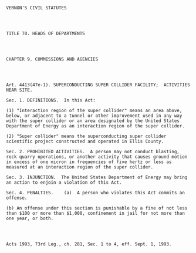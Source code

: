 ﻿
    
    
    	
    					
    
    
    VERNON'S CIVIL STATUTES
    
      
    
    
    TITLE 70. HEADS OF DEPARTMENTS
    
      
    
    
    CHAPTER 9. COMMISSIONS AND AGENCIES
    
      
    
    
    Art. 4413(47e-1). SUPERCONDUCTING SUPER COLLIDER FACILITY;  ACTIVITIES NEAR SITE.
    
    Sec. 1. DEFINITIONS.  In this Act:
    
    (1) "Interaction region of the super collider" means an area above, below, or adjacent to a tunnel or other improvement used in any way with the super collider or an area designated by the United States Department of Energy as an interaction region of the super collider.
    
    (2) "Super collider" means the superconducting super collider scientific project constructed and operated in Ellis County.
    
    Sec. 2. PROHIBITED ACTIVITIES.  A person may not conduct blasting, rock quarry operations, or another activity that causes ground motion in excess of one micron in frequencies of five hertz or less as measured at an interaction region of the super collider.
    
    Sec. 3. INJUNCTION.  The United States Department of Energy may bring an action to enjoin a violation of this Act.
    
    Sec. 4. PENALTIES.    (a)  A person who violates this Act commits an offense.
    
    (b) An offense under this section is punishable by a fine of not less than $100 or more than $1,000, confinement in jail for not more than one year, or both.
    
    
    
    
    Acts 1993, 73rd Leg., ch. 281, Sec. 1 to 4, eff. Sept. 1, 1993.
    
    
    
    
    				
